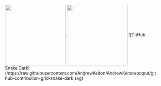 <!--```yml
name: Andrew Kelton
located_in: Orlando, FL
education:
  [
    "Junior pursuing Bachelor's of Science in Computer Science @ the University of Central Florida",
    "Florida Southwestern State College"
  ]

fields_of_interests:
  [
    "Systems Programming",
    "Computer Vision",
    "NLP",
    "Machine Learning/AI"
  ]

current_classes:
  [
    "Engineering Applications of Intelligent Systems",
    "Concepts of Parallel and Distributed Processing"
  ]
```

[![Andrew's GitHub stats](https://github-readme-stats.vercel.app/api?username=AndrewKelton)](https://github.com/AndrewKelton/github-readme-stats&theme=radical)
![Top Langs](https://github-readme-stats.vercel.app/api/top-langs/?username=AndrewKelton&hide=html,css,makefile,powershell&layout=compact&theme=radical) -->

<a href="https://github.com/AndrewKelton/github-readme-stats">
  <img height=200 align="center" src="https://github-readme-stats.vercel.app/api?username=AndrewKelton&theme=radical" />
</a>
<a href="https://github.com/AndrewKelton/github-readme-stats">
  <img height=200 align="center" src="https://github-readme-stats.vercel.app/api/top-langs/?username=AndrewKelton&hide=html,css,makefile,powershell&layout=compact&langs_count=8&card_width=320&theme=radical" />
</a>
![GitHub Snake Dark](https://raw.githubusercontent.com/AndrewKelton/AndrewKelton/output/github-contribution-grid-snake-dark.svg)
